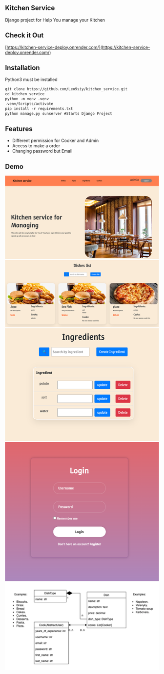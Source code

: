 ## Kitchen Service

Django project for Help You manage your Kitchen

## Check it Out

[https://kitchen-service-deploy.onrender.com/](https://kitchen-service-deploy.onrender.com/)

## Installation

Python3 must be installed

```shell
git clone https://github.com/Leo9siy/kitchen_service.git
cd kitchen_service
python -m venv .venv
.venv/Scripts/activate
pip install -r requirements.txt
python manage.py sunserver #Starts Django Project
```

## Features

* Different permission for Cooker and Admin
* Access to make a order
* Changing password but Email

## Demo

![home.png](review/home.png)
![dishes.png](review/dishes.png)
![ingredients.png](review/ingredients.png)
![login.png](review/login.png)
![structure.png](review/structure.png)
